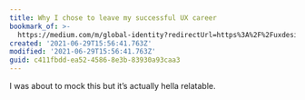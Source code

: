 ```yaml
---
title: Why I chose to leave my successful UX career
bookmark_of: >-
  https://medium.com/m/global-identity?redirectUrl=https%3A%2F%2Fuxdesign.cc%2Fwhy-i-chose-to-leave-my-successful-ux-career-737704fd2b96
created: '2021-06-29T15:56:41.763Z'
modified: '2021-06-29T15:56:41.763Z'
guid: c411fbdd-ea52-4586-8e3b-83930a93caa3
---
```

I was about to mock this but it’s actually hella relatable. 

